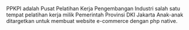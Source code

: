 PPKPI adalah Pusat Pelatihan Kerja Pengembangan Industri salah satu tempat pelatihan kerja milik Pemerintah Provinsi DKI Jakarta
Anak-anak ditargetkan untuk membuat website e-commerce dengan php native.

